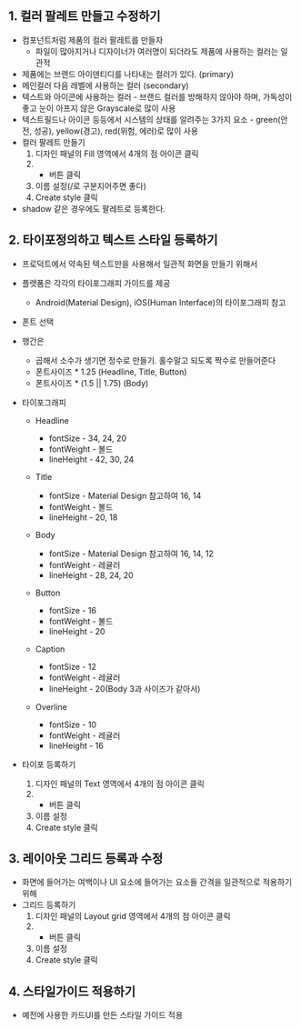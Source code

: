 ## 1. 컬러 팔레트 만들고 수정하기
* 컴포넌트처럼 제품의 컬러 팔레트를 만들자
  * 파일이 많아지거나 디자이너가 여러명이 되더라도 제품에 사용하는 컬러는 일관적
* 제품에는 브랜드 아이덴티디를 나타내는 컬러가 있다. (primary)
* 메인컬러 다음 레벨에 사용하는 컬러 (secondary)
* 텍스트와 아이콘에 사용하는 컬러 - 브랜드 컬러를 방해하지 않아야 하며, 가독성이 좋고 눈이 아프지 않은 Grayscale로 많이 사용
* 텍스트필드나 아이콘 등등에서 시스템의 상태를 알려주는 3가지 요소 - green(안전, 성공), yellow(경고), red(위험, 에러)로 많이 사용
* 컬러 팔레트 만들기
  1. 디자인 패널의 Fill 영역에서 4개의 점 아이콘 클릭
  2. + 버튼 클릭
  3. 이름 설정(/로 구분지어주면 좋다)
  4. Create style 클릭
* shadow 같은 경우에도 팔레트로 등록한다.

## 2. 타이포정의하고 텍스트 스타일 등록하기
* 프로덕트에서 약속된 텍스트만을 사용해서 일관적 화면을 만들기 위해서
* 플랫폼은 각각의 타이포그래피 가이드를 제공
  * Android(Material Design), iOS(Human Interface)의 타이포그래피 참고
* 폰트 선택
* 행간은
  * 곱해서 소수가 생기면 정수로 만들기. 홀수말고 되도록 짝수로 만들어준다
  * 폰트사이즈 * 1.25 (Headline, Title, Button)
  * 폰트사이즈 * (1.5 || 1.75) (Body)

* 타이포그래피
  * Headline
    * fontSize - 34, 24, 20
    * fontWeight - 볼드
    * lineHeight - 42, 30, 24

  * Title
    * fontSize - Material Design 참고하여 16, 14
    * fontWeight - 볼드
    * lineHeight - 20, 18

  * Body
    * fontSize - Material Design 참고하여 16, 14, 12
    * fontWeight - 레귤러
    * lineHeight - 28, 24, 20

  * Button
    * fontSize - 16
    * fontWeight - 볼드
    * lineHeight - 20

  * Caption
    * fontSize - 12
    * fontWeight - 레귤러
    * lineHeight - 20(Body 3과 사이즈가 같아서)

  * Overline
    * fontSize - 10
    * fontWeight - 레귤러
    * lineHeight - 16

* 타이포 등록하기
  1. 디자인 패널의 Text 영역에서 4개의 점 아이콘 클릭
  2. + 버튼 클릭
  3. 이름 설정
  4. Create style 클릭

## 3. 레이아웃 그리드 등록과 수정
* 화면에 들어가는 여백이나 UI 요소에 들어가는 요소들 간격을 일관적으로 적용하기 위해 
* 그리드 등록하기
  1. 디자인 패널의 Layout grid 영역에서 4개의 점 아이콘 클릭
  2. + 버튼 클릭
  3. 이름 설정
  4. Create style 클릭

## 4. 스타일가이드 적용하기
* 예전에 사용한 카드UI를 만든 스타일 가이드 적용
